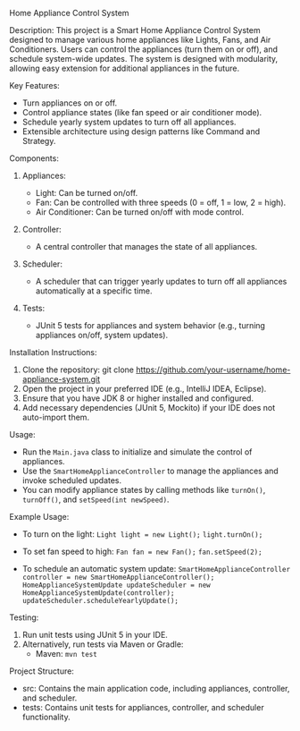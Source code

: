 Home Appliance Control System

Description:
This project is a Smart Home Appliance Control System designed to manage various home appliances like Lights, Fans, and Air Conditioners. Users can control the appliances (turn them on or off), and schedule system-wide updates. The system is designed with modularity, allowing easy extension for additional appliances in the future.

Key Features:
- Turn appliances on or off.
- Control appliance states (like fan speed or air conditioner mode).
- Schedule yearly system updates to turn off all appliances.
- Extensible architecture using design patterns like Command and Strategy.

Components:
1. Appliances:
   - Light: Can be turned on/off.
   - Fan: Can be controlled with three speeds (0 = off, 1 = low, 2 = high).
   - Air Conditioner: Can be turned on/off with mode control.

2. Controller:
   - A central controller that manages the state of all appliances.

3. Scheduler:
   - A scheduler that can trigger yearly updates to turn off all appliances automatically at a specific time.

4. Tests:
   - JUnit 5 tests for appliances and system behavior (e.g., turning appliances on/off, system updates).

Installation Instructions:
1. Clone the repository:
   git clone https://github.com/your-username/home-appliance-system.git
2. Open the project in your preferred IDE (e.g., IntelliJ IDEA, Eclipse).
3. Ensure that you have JDK 8 or higher installed and configured.
4. Add necessary dependencies (JUnit 5, Mockito) if your IDE does not auto-import them.

Usage:
- Run the `Main.java` class to initialize and simulate the control of appliances.
- Use the `SmartHomeApplianceController` to manage the appliances and invoke scheduled updates.
- You can modify appliance states by calling methods like `turnOn()`, `turnOff()`, and `setSpeed(int newSpeed)`.

Example Usage:
- To turn on the light:
   `Light light = new Light();`
   `light.turnOn();`

- To set fan speed to high:
   `Fan fan = new Fan();`
   `fan.setSpeed(2);`

- To schedule an automatic system update:
   `SmartHomeApplianceController controller = new SmartHomeApplianceController();`
   `HomeApplianceSystemUpdate updateScheduler = new HomeApplianceSystemUpdate(controller);`
   `updateScheduler.scheduleYearlyUpdate();`

Testing:
1. Run unit tests using JUnit 5 in your IDE.
2. Alternatively, run tests via Maven or Gradle:
   - Maven: `mvn test`

Project Structure:
- src: Contains the main application code, including appliances, controller, and scheduler.
- tests: Contains unit tests for appliances, controller, and scheduler functionality.
